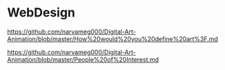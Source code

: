 # WebDesign

https://github.com/narvameg000/Digital-Art-Animation/blob/master/How%20would%20you%20define%20art%3F.md

https://github.com/narvameg000/Digital-Art-Animation/blob/master/People%20of%20Interest.md

